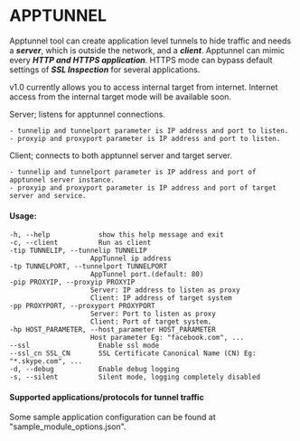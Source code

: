 # APPTUNNEL

Apptunnel tool can create application level tunnels to hide traffic and needs a ***server***, which is outside the network, and a ***client***.
Apptunnel can mimic every ***HTTP and HTTPS application***.
HTTPS mode can bypass default settings of ***SSL Inspection*** for several applications.

v1.0 currently allows you to access internal target from internet. 
Internet access from the internal target mode will be available soon.

Server; listens for apptunnel connections.

    - tunnelip and tunnelport parameter is IP address and port to listen.
    - proxyip and proxyport parameter is IP address and port to listen.

Client; connects to both apptunnel server and target server.

    - tunnelip and tunnelport parameter is IP address and port of apptunnel server instance.
    - proxyip and proxyport parameter is IP address and port of target server and service.


#### Usage: ####

    -h, --help            show this help message and exit
    -c, --client          Run as client
    -tip TUNNELIP, --tunnelip TUNNELIP
                        AppTunnel ip address
    -tp TUNNELPORT, --tunnelport TUNNELPORT
                        AppTunnel port.(default: 80)
    -pip PROXYIP, --proxyip PROXYIP
                        Server: IP address to listen as proxy
                        Client: IP address of target system
    -pp PROXYPORT, --proxyport PROXYPORT
                        Server: Port to listen as proxy
                        Client: Port of target system.
    -hp HOST_PARAMETER, --host_parameter HOST_PARAMETER
                        Host parameter Eg: "facebook.com", ...
    --ssl                 Enable ssl mode
    --ssl_cn SSL_CN       SSL Certificate Canonical Name (CN) Eg: "*.skype.com", ...
    -d, --debug           Enable debug logging
    -s, --silent          Silent mode, logging completely disabled

#### Supported applications/protocols for tunnel traffic ####
Some sample application configuration can be found at "sample_module_options.json".



